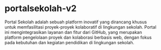 # portalsekolah-v2
 Portal Sekolah adalah sebuah platform inovatif yang dirancang khusus untuk memfasilitasi proyek-proyek kolaboratif di lingkungan sekolah. Portal ini mengintegrasikan layanan dan fitur dari GitHub, yang merupakan platform pengelolaan proyek dan kolaborasi berbasis web, dengan fokus pada kebutuhan dan kegiatan pendidikan di lingkungan sekolah.
